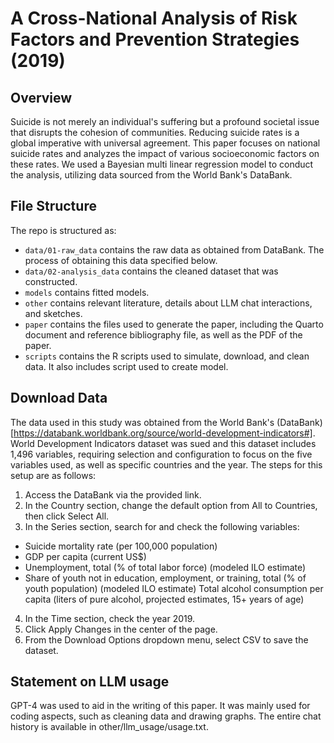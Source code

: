 # A Cross-National Analysis of Risk Factors and Prevention Strategies (2019)

## Overview

Suicide is not merely an individual's suffering but a profound societal issue that disrupts the cohesion of communities. Reducing suicide rates is a global imperative with universal agreement. This paper focuses on national suicide rates and analyzes the impact of various socioeconomic factors on these rates.
We used a Bayesian multi linear regression model to conduct the analysis, utilizing data sourced from the World Bank's DataBank.


## File Structure

The repo is structured as:

-   `data/01-raw_data` contains the raw data as obtained from DataBank. The process of obtaining this data specified below.
-   `data/02-analysis_data` contains the cleaned dataset that was constructed.
-   `models` contains fitted models. 
-   `other` contains relevant literature, details about LLM chat interactions, and sketches.
-   `paper` contains the files used to generate the paper, including the Quarto document and reference bibliography file, as well as the PDF of the paper. 
-   `scripts` contains the R scripts used to simulate, download, and clean data. It also includes script used to create model.

## Download Data


The data used in this study was obtained from the World Bank's (DataBank)[https://databank.worldbank.org/source/world-development-indicators#]. World Development Indicators dataset was sued and this dataset includes 1,496 variables, requiring selection and configuration to focus on the five variables used, as well as specific countries and the year. The steps for this setup are as follows:

1. Access the DataBank via the provided link.
2. In the Country section, change the default option from All to Countries, then click Select All.
3. In the Series section, search for and check the following variables:
  - Suicide mortality rate (per 100,000 population)
  - GDP per capita (current US$)
  - Unemployment, total (% of total labor force) (modeled ILO estimate)
  - Share of youth not in education, employment, or training, total (% of youth population) (modeled ILO   estimate)
  Total alcohol consumption per capita (liters of pure alcohol, projected estimates, 15+ years of age)
4. In the Time section, check the year 2019.
5. Click Apply Changes in the center of the page.
6. From the Download Options dropdown menu, select CSV to save the dataset.


## Statement on LLM usage

GPT-4 was used to aid in the writing of this paper. It was mainly used for coding aspects, such as cleaning data and drawing graphs. The entire chat history is available in other/llm_usage/usage.txt.